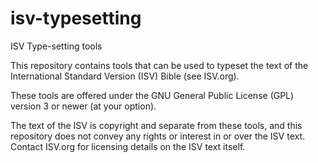 isv-typesetting
===============

ISV Type-setting tools

This repository contains tools that can be used to typeset the text of the International Standard Version (ISV) Bible
(see ISV.org).

These tools are offered under the GNU General Public License (GPL) version 3 or newer (at your option).

The text of the ISV is copyright and separate from these tools, and this repository does not convey any rights or
interest in or over the ISV text.  Contact ISV.org for licensing details on the ISV text itself.
